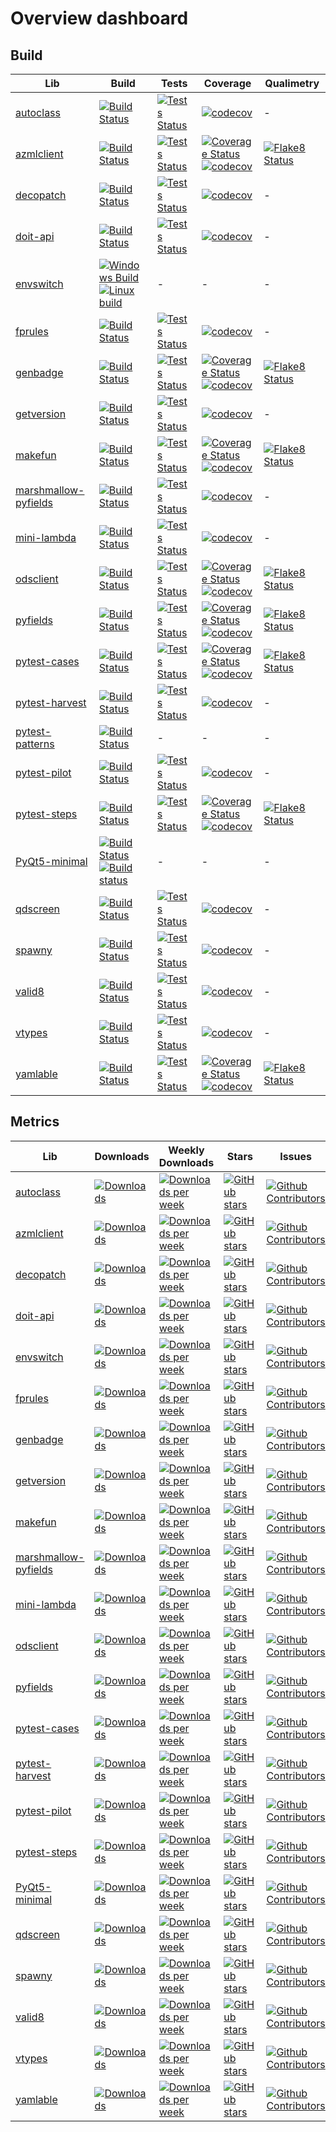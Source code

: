 # Overview dashboard

## Build

| Lib | Build | Tests | Coverage | Qualimetry |
| --- | ----- | ----- | -------- | ---------- |
| [autoclass](https://smarie.github.io/python-autoclass/) | [![Build Status](https://travis-ci.org/smarie/python-autoclass.svg?branch=master)](https://travis-ci.org/smarie/python-autoclass) | [![Tests Status](https://smarie.github.io/python-autoclass/junit/junit-badge.svg?dummy=8484744)](https://smarie.github.io/python-autoclass/junit/report.html) | [![codecov](https://codecov.io/gh/smarie/python-autoclass/branch/master/graph/badge.svg)](https://codecov.io/gh/smarie/python-autoclass) | - |
| [azmlclient](https://smarie.github.io/python-azureml-client) | [![Build Status](https://github.com/smarie/python-azureml-client/actions/workflows/base.yml/badge.svg)](https://github.com/smarie/python-azureml-client/actions/workflows/base.yml) | [![Tests Status](https://smarie.github.io/python-azureml-client/reports/junit/junit-badge.svg?dummy=8484744)](https://smarie.github.io/python-azureml-client/reports/junit/report.html) | [![Coverage Status](https://smarie.github.io/python-azureml-client/reports/coverage/coverage-badge.svg?dummy=8484744)](https://smarie.github.io/python-azureml-client/reports/coverage/index.html) <br /> [![codecov](https://codecov.io/gh/smarie/python-azureml-client/branch/master/graph/badge.svg)](https://codecov.io/gh/smarie/python-azureml-client) | [![Flake8 Status](https://smarie.github.io/python-azureml-client/reports/flake8/flake8-badge.svg?dummy=8484744)](https://smarie.github.io/python-azureml-client/reports/flake8/index.html) |
| [decopatch](https://smarie.github.io/python-decopatch) | [![Build Status](https://travis-ci.org/smarie/python-decopatch.svg?branch=master)](https://travis-ci.org/smarie/python-decopatch) | [![Tests Status](https://smarie.github.io/python-decopatch/junit/junit-badge.svg?dummy=8484744)](https://smarie.github.io/python-decopatch/junit/report.html) | [![codecov](https://codecov.io/gh/smarie/python-decopatch/branch/master/graph/badge.svg)](https://codecov.io/gh/smarie/python-decopatch) | - |
| [doit-api](https://smarie.github.io/python-doit-api/) | [![Build Status](https://travis-ci.org/smarie/python-doit-api.svg?branch=master)](https://travis-ci.org/smarie/python-doit-api) | [![Tests Status](https://smarie.github.io/python-doit-api/junit/junit-badge.svg?dummy=8484744)](https://smarie.github.io/python-doit-api/junit/report.html) | [![codecov](https://codecov.io/gh/smarie/python-doit-api/branch/master/graph/badge.svg)](https://codecov.io/gh/smarie/python-doit-api) | - |
| [envswitch](https://smarie.github.io/env-switcher-gui/) | [![Windows Build](https://ci.appveyor.com/api/projects/status/15y7mvbqi4qu2v4y?svg=true)](https://ci.appveyor.com/project/smarie/env-switcher-gui)  <br /> [![Linux build](https://travis-ci.org/smarie/env-switcher-gui.svg?branch=master)](https://travis-ci.org/smarie/env-switcher-gui) | - | - | - |
| [fprules](https://smarie.github.io/python-fprules) | [![Build Status](https://travis-ci.org/smarie/python-fprules.svg?branch=master)](https://travis-ci.org/smarie/python-fprules) | [![Tests Status](https://smarie.github.io/python-fprules/junit/junit-badge.svg?dummy=8484744)](https://smarie.github.io/python-fprules/junit/report.html) | [![codecov](https://codecov.io/gh/smarie/python-fprules/branch/master/graph/badge.svg)](https://codecov.io/gh/smarie/python-fprules) | - |
| [genbadge](https://smarie.github.io/python-genbadge/) | [![Build Status](https://github.com/smarie/python-genbadge/actions/workflows/base.yml/badge.svg)](https://github.com/smarie/python-genbadge/actions/workflows/base.yml) | [![Tests Status](https://smarie.github.io/python-genbadge/reports/junit/junit-badge.svg?dummy=8484744)](https://smarie.github.io/python-genbadge/reports/junit/report.html) | [![Coverage Status](https://smarie.github.io/python-genbadge/reports/coverage/coverage-badge.svg?dummy=8484744)](https://smarie.github.io/python-genbadge/reports/coverage/index.html)  <br /> [![codecov](https://codecov.io/gh/smarie/python-genbadge/branch/main/graph/badge.svg)](https://codecov.io/gh/smarie/python-genbadge) | [![Flake8 Status](https://smarie.github.io/python-genbadge/reports/flake8/flake8-badge.svg?dummy=8484744)](https://smarie.github.io/python-genbadge/reports/flake8/index.html) |
| [getversion](https://smarie.github.io/python-getversion/) | [![Build Status](https://travis-ci.org/smarie/python-getversion.svg?branch=master)](https://travis-ci.org/smarie/python-getversion) | [![Tests Status](https://smarie.github.io/python-getversion/junit/junit-badge.svg?dummy=8484744)](https://smarie.github.io/python-getversion/junit/report.html) | [![codecov](https://codecov.io/gh/smarie/python-getversion/branch/master/graph/badge.svg)](https://codecov.io/gh/smarie/python-getversion)  | - |
| [makefun](https://smarie.github.io/python-makefun) | [![Build Status](https://github.com/smarie/python-makefun/actions/workflows/base.yml/badge.svg)](https://github.com/smarie/python-makefun/actions/workflows/base.yml) | [![Tests Status](https://smarie.github.io/python-makefun/reports/junit/junit-badge.svg?dummy=8484744)](https://smarie.github.io/python-makefun/reports/junit/report.html) | [![Coverage Status](https://smarie.github.io/python-makefun/reports/coverage/coverage-badge.svg?dummy=8484744)](https://smarie.github.io/python-makefun/reports/coverage/index.html) <br /> [![codecov](https://codecov.io/gh/smarie/python-makefun/branch/main/graph/badge.svg)](https://codecov.io/gh/smarie/python-makefun)  | [![Flake8 Status](https://smarie.github.io/python-makefun/reports/flake8/flake8-badge.svg?dummy=8484744)](https://smarie.github.io/python-makefun/reports/flake8/index.html) |
| [marshmallow-pyfields](https://smarie.github.io/python-marshmallow-pyfields/) | [![Build Status](https://travis-ci.org/smarie/python-marshmallow-pyfields.svg?branch=master)](https://travis-ci.org/smarie/python-marshmallow-pyfields) | [![Tests Status](https://smarie.github.io/python-marshmallow-pyfields/junit/junit-badge.svg?dummy=8484744)](https://smarie.github.io/python-marshmallow-pyfields/junit/report.html) | [![codecov](https://codecov.io/gh/smarie/python-marshmallow-pyfields/branch/master/graph/badge.svg)](https://codecov.io/gh/smarie/python-marshmallow-pyfields) | - |
| [mini-lambda](https://smarie.github.io/python-mini-lambda) | [![Build Status](https://travis-ci.org/smarie/python-mini-lambda.svg?branch=master)](https://travis-ci.org/smarie/python-mini-lambda) | [![Tests Status](https://smarie.github.io/python-mini-lambda/junit/junit-badge.svg?dummy=8484744)](https://smarie.github.io/python-mini-lambda/junit/report.html) | [![codecov](https://codecov.io/gh/smarie/python-mini-lambda/branch/master/graph/badge.svg)](https://codecov.io/gh/smarie/python-mini-lambda)  | - |
| [odsclient](https://smarie.github.io/python-odsclient/) | [![Build Status](https://github.com/smarie/python-odsclient/actions/workflows/base.yml/badge.svg)](https://github.com/smarie/python-odsclient/actions/workflows/base.yml) | [![Tests Status](https://smarie.github.io/python-odsclient/reports/junit/junit-badge.svg?dummy=8484744)](https://smarie.github.io/python-odsclient/reports/junit/report.html) | [![Coverage Status](https://smarie.github.io/python-odsclient/reports/coverage/coverage-badge.svg?dummy=8484744)](https://smarie.github.io/python-odsclient/reports/coverage/index.html) <br /> [![codecov](https://codecov.io/gh/smarie/python-odsclient/branch/main/graph/badge.svg)](https://codecov.io/gh/smarie/python-odsclient) | [![Flake8 Status](https://smarie.github.io/python-odsclient/reports/flake8/flake8-badge.svg?dummy=8484744)](https://smarie.github.io/python-odsclient/reports/flake8/index.html) |
| [pyfields](https://smarie.github.io/python-pyfields/) | [![Build Status](https://github.com/smarie/python-pyfields/actions/workflows/base.yml/badge.svg)](https://github.com/smarie/python-pyfields/actions/workflows/base.yml) | [![Tests Status](https://smarie.github.io/python-pyfields/reports/junit/junit-badge.svg?dummy=8484744)](https://smarie.github.io/python-pyfields/reports/junit/report.html) | [![Coverage Status](https://smarie.github.io/python-pyfields/reports/coverage/coverage-badge.svg?dummy=8484744)](https://smarie.github.io/python-pyfields/reports/coverage/index.html) <br /> [![codecov](https://codecov.io/gh/smarie/python-pyfields/branch/main/graph/badge.svg)](https://codecov.io/gh/smarie/python-pyfields) | [![Flake8 Status](https://smarie.github.io/python-pyfields/reports/flake8/flake8-badge.svg?dummy=8484744)](https://smarie.github.io/python-pyfields/reports/flake8/index.html) |
| [pytest-cases](https://smarie.github.io/python-pytest-cases) | [![Build Status](https://github.com/smarie/python-pytest-cases/actions/workflows/base.yml/badge.svg)](https://github.com/smarie/python-pytest-cases/actions/workflows/base.yml) | [![Tests Status](https://smarie.github.io/python-pytest-cases/reports/junit/junit-badge.svg?dummy=8484744)](https://smarie.github.io/python-pytest-cases/reports/junit/report.html) | [![Coverage Status](https://smarie.github.io/python-pytest-cases/reports/coverage/coverage-badge.svg?dummy=8484744)](https://smarie.github.io/python-pytest-cases/reports/coverage/index.html)  <br /> [![codecov](https://codecov.io/gh/smarie/python-pytest-cases/branch/main/graph/badge.svg)](https://codecov.io/gh/smarie/python-pytest-cases) | [![Flake8 Status](https://smarie.github.io/python-pytest-cases/reports/flake8/flake8-badge.svg?dummy=8484744)](https://smarie.github.io/python-pytest-cases/reports/flake8/index.html) |
| [pytest-harvest](https://smarie.github.io/python-pytest-harvest/) | [![Build Status](https://github.com/smarie/python-pytest-harvest/actions/workflows/base.yml/badge.svg)](https://github.com/smarie/python-pytest-harvest/actions/workflows/base.yml) | [![Tests Status](https://smarie.github.io/python-pytest-harvest/reports/junit/junit-badge.svg?dummy=8484744)](https://smarie.github.io/python-pytest-harvest/reports/junit/report.html) | [![codecov](https://codecov.io/gh/smarie/python-pytest-harvest/branch/master/graph/badge.svg)](https://codecov.io/gh/smarie/python-pytest-harvest) | - |
| [pytest-patterns](https://smarie.github.io/pytest-patterns/) | [![Build Status](https://travis-ci.org/smarie/pytest-patterns.svg?branch=master)](https://travis-ci.org/smarie/pytest-patterns) | - | - | - |
| [pytest-pilot](https://smarie.github.io/python-pytest-pilot) | [![Build Status](https://travis-ci.org/smarie/python-pytest-pilot.svg?branch=master)](https://travis-ci.org/smarie/python-pytest-pilot) | [![Tests Status](https://smarie.github.io/python-pytest-pilot/junit/junit-badge.svg?dummy=8484744)](https://smarie.github.io/python-pytest-pilot/junit/report.html) | [![codecov](https://codecov.io/gh/smarie/python-pytest-pilot/branch/master/graph/badge.svg)](https://codecov.io/gh/smarie/python-pytest-pilot) | - |
| [pytest-steps](https://smarie.github.io/python-pytest-steps) | [![Build Status](https://github.com/smarie/python-pytest-steps/actions/workflows/base.yml/badge.svg)](https://github.com/smarie/python-pytest-steps/actions/workflows/base.yml) | [![Tests Status](https://smarie.github.io/python-pytest-steps/reports/junit/junit-badge.svg?dummy=8484744)](https://smarie.github.io/python-pytest-steps/reports/junit/report.html) | [![Coverage Status](https://smarie.github.io/python-pytest-steps/reports/coverage/coverage-badge.svg?dummy=8484744)](https://smarie.github.io/python-pytest-steps/reports/coverage/index.html)  <br /> [![codecov](https://codecov.io/gh/smarie/python-pytest-steps/branch/main/graph/badge.svg)](https://codecov.io/gh/smarie/python-pytest-steps) | [![Flake8 Status](https://smarie.github.io/python-pytest-steps/reports/flake8/flake8-badge.svg?dummy=8484744)](https://smarie.github.io/python-pytest-steps/reports/flake8/index.html) |
| [PyQt5-minimal](https://github.com/smarie/PyQt5-minimal) | [![Build Status](https://travis-ci.org/smarie/PyQt5-minimal.svg?branch=Qt5.6.3_PyQt_5.6_Python3.5)](https://travis-ci.org/smarie/PyQt5-minimal)  <br /> [![Build status](https://ci.appveyor.com/api/projects/status/5v9xec097c99h8ox?svg=true)](https://ci.appveyor.com/project/smarie/pyqt5-minimal) | - | - | - |
| [qdscreen](https://python-qds.github.io/qdscreen/) | [![Build Status](https://github.com/python-qds/qdscreen/actions/workflows/base.yml/badge.svg)](https://github.com/python-qds/qdscreen/actions/workflows/base.yml) | [![Tests Status](https://python-qds.github.io/qdscreen/reports/junit/junit-badge.svg?dummy=8484744)](https://python-qds.github.io/qdscreen/reports/junit/report.html) | [![codecov](https://codecov.io/gh/python-qds/qdscreen/branch/main/graph/badge.svg)](https://codecov.io/gh/python-qds/qdscreen) | - |
| [spawny](https://smarie.github.io/python-spawny) | [![Build Status](https://travis-ci.org/smarie/python-spawny.svg?branch=master)](https://travis-ci.org/smarie/python-spawny) | [![Tests Status](https://smarie.github.io/python-spawny/junit/junit-badge.svg?dummy=8484744)](https://smarie.github.io/python-spawny/junit/report.html) | [![codecov](https://codecov.io/gh/smarie/python-spawny/branch/master/graph/badge.svg)](https://codecov.io/gh/smarie/python-spawny) | - |
| [valid8](https://smarie.github.io/python-valid8/) | [![Build Status](https://travis-ci.com/smarie/python-valid8.svg?branch=master)](https://travis-ci.com/smarie/python-valid8) | [![Tests Status](https://smarie.github.io/python-valid8/junit/junit-badge.svg?dummy=8484744)](https://smarie.github.io/python-valid8/junit/report.html) | [![codecov](https://codecov.io/gh/smarie/python-valid8/branch/master/graph/badge.svg)](https://codecov.io/gh/smarie/python-valid8) | - |
| [vtypes](https://smarie.github.io/python-vtypes/) | [![Build Status](https://travis-ci.org/smarie/python-vtypes.svg?branch=master)](https://travis-ci.org/smarie/python-vtypes) | [![Tests Status](https://smarie.github.io/python-vtypes/junit/junit-badge.svg?dummy=8484744)](https://smarie.github.io/python-vtypes/junit/report.html) | [![codecov](https://codecov.io/gh/smarie/python-vtypes/branch/master/graph/badge.svg)](https://codecov.io/gh/smarie/python-vtypes) | - |
| [yamlable](https://smarie.github.io/python-yamlable/) | [![Build Status](https://github.com/smarie/python-yamlable/actions/workflows/base.yml/badge.svg)](https://github.com/smarie/python-yamlable/actions/workflows/base.yml) | [![Tests Status](https://smarie.github.io/python-yamlable/reports/junit/junit-badge.svg?dummy=8484744)](https://smarie.github.io/python-yamlable/reports/junit/report.html) | [![Coverage Status](https://smarie.github.io/python-yamlable/reports/coverage/coverage-badge.svg?dummy=8484744)](https://smarie.github.io/python-yamlable/reports/coverage/index.html)  <br /> [![codecov](https://codecov.io/gh/smarie/python-yamlable/branch/main/graph/badge.svg)](https://codecov.io/gh/smarie/python-yamlable) | [![Flake8 Status](https://smarie.github.io/python-yamlable/reports/flake8/flake8-badge.svg?dummy=8484744)](https://smarie.github.io/python-yamlable/reports/flake8/index.html) |

## Metrics

| Lib | Downloads | Weekly Downloads | Stars | Issues |
| --- | --------- | ---------------- | ----- | ------ |
| [autoclass](https://smarie.github.io/python-autoclass/) | [![Downloads](https://pepy.tech/badge/autoclass)](https://pepy.tech/project/autoclass) | [![Downloads per week](https://pepy.tech/badge/autoclass/week)](https://pepy.tech/project/autoclass) | [![GitHub stars](https://img.shields.io/github/stars/smarie/python-autoclass)](https://github.com/smarie/python-autoclass/stargazers) | [![Github Contributors](https://img.shields.io/github/contributors/smarie/python-autoclass)](https://github.com/smarie/python-autoclass/contributors) | [![Github Contributors](https://img.shields.io/github/contributors/smarie/python-autoclass)](https://github.com/smarie/python-autoclass/issues) |
| [azmlclient](https://smarie.github.io/python-azureml-client/) | [![Downloads](https://pepy.tech/badge/azmlclient)](https://pepy.tech/project/azmlclient) | [![Downloads per week](https://pepy.tech/badge/azmlclient/week)](https://pepy.tech/project/azmlclient) | [![GitHub stars](https://img.shields.io/github/stars/smarie/python-azureml-client)](https://github.com/smarie/python-azureml-client/stargazers) | [![Github Contributors](https://img.shields.io/github/contributors/smarie/python-azureml-client)](https://github.com/smarie/python-azureml-client/contributors) | [![Github Contributors](https://img.shields.io/github/contributors/smarie/python-azureml-client)](https://github.com/smarie/python-azureml-client/issues) |
| [decopatch](https://smarie.github.io/python-decopatch/) | [![Downloads](https://pepy.tech/badge/decopatch)](https://pepy.tech/project/decopatch) | [![Downloads per week](https://pepy.tech/badge/decopatch/week)](https://pepy.tech/project/decopatch) | [![GitHub stars](https://img.shields.io/github/stars/smarie/python-decopatch)](https://github.com/smarie/python-decopatch/stargazers) | [![Github Contributors](https://img.shields.io/github/contributors/smarie/python-decopatch)](https://github.com/smarie/python-decopatch/contributors) | [![Github Contributors](https://img.shields.io/github/contributors/smarie/python-decopatch)](https://github.com/smarie/python-decopatch/issues) |
| [doit-api](https://smarie.github.io/python-doit-api/) | [![Downloads](https://pepy.tech/badge/doit-api)](https://pepy.tech/project/doit-api) | [![Downloads per week](https://pepy.tech/badge/doit-api/week)](https://pepy.tech/project/doit-api) | [![GitHub stars](https://img.shields.io/github/stars/smarie/python-doit-api)](https://github.com/smarie/python-doit-api/stargazers) | [![Github Contributors](https://img.shields.io/github/contributors/smarie/python-doit-api)](https://github.com/smarie/python-doit-api/contributors) | [![Github Contributors](https://img.shields.io/github/contributors/smarie/python-doit-api)](https://github.com/smarie/python-doit-api/issues) |
| [envswitch](https://smarie.github.io/env-switcher-gui/) | [![Downloads](https://pepy.tech/badge/envswitch)](https://pepy.tech/project/envswitch) | [![Downloads per week](https://pepy.tech/badge/envswitch/week)](https://pepy.tech/project/envswitch) | [![GitHub stars](https://img.shields.io/github/stars/smarie/env-switcher-gui)](https://github.com/smarie/env-switcher-gui/stargazers) | [![Github Contributors](https://img.shields.io/github/contributors/smarie/env-switcher-gui)](https://github.com/smarie/env-switcher-gui/contributors) | [![Github Contributors](https://img.shields.io/github/contributors/smarie/env-switcher-gui)](https://github.com/smarie/env-switcher-gui/issues) |
| [fprules](https://smarie.github.io/python-fprules/) | [![Downloads](https://pepy.tech/badge/fprules)](https://pepy.tech/project/fprules) | [![Downloads per week](https://pepy.tech/badge/fprules/week)](https://pepy.tech/project/fprules) | [![GitHub stars](https://img.shields.io/github/stars/smarie/python-fprules)](https://github.com/smarie/python-fprules/stargazers) | [![Github Contributors](https://img.shields.io/github/contributors/smarie/python-fprules)](https://github.com/smarie/python-fprules/contributors) | [![Github Contributors](https://img.shields.io/github/contributors/smarie/python-fprules)](https://github.com/smarie/python-fprules/issues) |
| [genbadge](https://smarie.github.io/python-genbadge/) | [![Downloads](https://pepy.tech/badge/genbadge)](https://pepy.tech/project/genbadge) | [![Downloads per week](https://pepy.tech/badge/genbadge/week)](https://pepy.tech/project/genbadge) | [![GitHub stars](https://img.shields.io/github/stars/smarie/python-genbadge)](https://github.com/smarie/python-genbadge/stargazers) | [![Github Contributors](https://img.shields.io/github/contributors/smarie/python-genbadge)](https://github.com/smarie/python-genbadge/contributors) | [![Github Contributors](https://img.shields.io/github/contributors/smarie/python-genbadge)](https://github.com/smarie/python-genbadge/issues) |
| [getversion](https://smarie.github.io/python-getversion/) | [![Downloads](https://pepy.tech/badge/getversion)](https://pepy.tech/project/getversion) | [![Downloads per week](https://pepy.tech/badge/getversion/week)](https://pepy.tech/project/getversion) | [![GitHub stars](https://img.shields.io/github/stars/smarie/python-getversion)](https://github.com/smarie/python-getversion/stargazers) | [![Github Contributors](https://img.shields.io/github/contributors/smarie/python-getversion)](https://github.com/smarie/python-getversion/contributors) | [![Github Contributors](https://img.shields.io/github/contributors/smarie/python-getversion)](https://github.com/smarie/python-getversion/issues) |
| [makefun](https://smarie.github.io/python-makefun/) | [![Downloads](https://pepy.tech/badge/makefun)](https://pepy.tech/project/makefun) | [![Downloads per week](https://pepy.tech/badge/makefun/week)](https://pepy.tech/project/makefun) | [![GitHub stars](https://img.shields.io/github/stars/smarie/python-makefun)](https://github.com/smarie/python-makefun/stargazers) | [![Github Contributors](https://img.shields.io/github/contributors/smarie/python-makefun)](https://github.com/smarie/python-makefun/contributors) | [![Github Contributors](https://img.shields.io/github/contributors/smarie/python-makefun)](https://github.com/smarie/python-makefun/issues) |
| [marshmallow-pyfields](https://smarie.github.io/python-marshmallow-pyfields/) | [![Downloads](https://pepy.tech/badge/marshmallow-pyfields)](https://pepy.tech/project/marshmallow-pyfields) | [![Downloads per week](https://pepy.tech/badge/marshmallow-pyfields/week)](https://pepy.tech/project/marshmallow-pyfields) | [![GitHub stars](https://img.shields.io/github/stars/smarie/python-marshmallow-pyfields)](https://github.com/smarie/python-marshmallow-pyfields/stargazers) | [![Github Contributors](https://img.shields.io/github/contributors/smarie/python-marshmallow-pyfields)](https://github.com/smarie/python-marshmallow-pyfields/contributors) | [![Github Contributors](https://img.shields.io/github/contributors/smarie/python-marshmallow-pyfields)](https://github.com/smarie/python-marshmallow-pyfields/issues) |
| [mini-lambda](https://smarie.github.io/python-mini-lambda/) | [![Downloads](https://pepy.tech/badge/mini-lambda)](https://pepy.tech/project/mini-lambda) | [![Downloads per week](https://pepy.tech/badge/mini-lambda/week)](https://pepy.tech/project/mini-lambda) | [![GitHub stars](https://img.shields.io/github/stars/smarie/python-mini-lambda)](https://github.com/smarie/python-mini-lambda/stargazers) | [![Github Contributors](https://img.shields.io/github/contributors/smarie/python-mini-lambda)](https://github.com/smarie/python-mini-lambda/contributors) | [![Github Contributors](https://img.shields.io/github/contributors/smarie/python-mini-lambda)](https://github.com/smarie/python-mini-lambda/issues) |
| [odsclient](https://smarie.github.io/python-odsclient/) | [![Downloads](https://pepy.tech/badge/odsclient)](https://pepy.tech/project/odsclient) | [![Downloads per week](https://pepy.tech/badge/odsclient/week)](https://pepy.tech/project/odsclient) | [![GitHub stars](https://img.shields.io/github/stars/smarie/python-odsclient)](https://github.com/smarie/python-odsclient/stargazers) | [![Github Contributors](https://img.shields.io/github/contributors/smarie/python-odsclient)](https://github.com/smarie/python-odsclient/contributors) | [![Github Contributors](https://img.shields.io/github/contributors/smarie/python-odsclient)](https://github.com/smarie/python-odsclient/issues) |
| [pyfields](https://smarie.github.io/python-pyfields/) | [![Downloads](https://pepy.tech/badge/pyfields)](https://pepy.tech/project/pyfields) | [![Downloads per week](https://pepy.tech/badge/pyfields/week)](https://pepy.tech/project/pyfields) | [![GitHub stars](https://img.shields.io/github/stars/smarie/python-pyfields)](https://github.com/smarie/python-pyfields/stargazers) | [![Github Contributors](https://img.shields.io/github/contributors/smarie/python-pyfields)](https://github.com/smarie/python-pyfields/contributors) | [![Github Contributors](https://img.shields.io/github/contributors/smarie/python-pyfields)](https://github.com/smarie/python-pyfields/issues) |
| [pytest-cases](https://smarie.github.io/python-pytest-cases/) | [![Downloads](https://pepy.tech/badge/pytest-cases)](https://pepy.tech/project/pytest-cases) | [![Downloads per week](https://pepy.tech/badge/pytest-cases/week)](https://pepy.tech/project/pytest-cases) | [![GitHub stars](https://img.shields.io/github/stars/smarie/python-pytest-cases)](https://github.com/smarie/python-pytest-cases/stargazers) | [![Github Contributors](https://img.shields.io/github/contributors/smarie/python-pytest-cases)](https://github.com/smarie/python-pytest-cases/contributors) | [![Github Contributors](https://img.shields.io/github/contributors/smarie/python-pytest-cases)](https://github.com/smarie/python-pytest-cases/issues) |
| [pytest-harvest](https://smarie.github.io/python-pytest-harvest/) | [![Downloads](https://pepy.tech/badge/pytest-harvest)](https://pepy.tech/project/pytest-harvest) | [![Downloads per week](https://pepy.tech/badge/pytest-harvest/week)](https://pepy.tech/project/pytest-harvest) | [![GitHub stars](https://img.shields.io/github/stars/smarie/python-pytest-harvest)](https://github.com/smarie/python-pytest-harvest/stargazers) | [![Github Contributors](https://img.shields.io/github/contributors/smarie/python-pytest-harvest)](https://github.com/smarie/python-pytest-harvest/contributors) | [![Github Contributors](https://img.shields.io/github/contributors/smarie/python-pytest-harvest)](https://github.com/smarie/python-pytest-harvest/issues) |
| [pytest-pilot](https://smarie.github.io/python-pytest-pilot/) | [![Downloads](https://pepy.tech/badge/pytest-pilot)](https://pepy.tech/project/pytest-pilot) | [![Downloads per week](https://pepy.tech/badge/pytest-pilot/week)](https://pepy.tech/project/pytest-pilot) | [![GitHub stars](https://img.shields.io/github/stars/smarie/python-pytest-pilot)](https://github.com/smarie/python-pytest-pilot/stargazers) | [![Github Contributors](https://img.shields.io/github/contributors/smarie/python-pytest-pilot)](https://github.com/smarie/python-pytest-pilot/contributors) | [![Github Contributors](https://img.shields.io/github/contributors/smarie/python-pytest-pilot)](https://github.com/smarie/python-pytest-pilot/issues) |
| [pytest-steps](https://smarie.github.io/python-pytest-steps/) | [![Downloads](https://pepy.tech/badge/pytest-steps)](https://pepy.tech/project/pytest-steps) | [![Downloads per week](https://pepy.tech/badge/pytest-steps/week)](https://pepy.tech/project/pytest-steps) | [![GitHub stars](https://img.shields.io/github/stars/smarie/python-pytest-steps)](https://github.com/smarie/python-pytest-steps/stargazers) | [![Github Contributors](https://img.shields.io/github/contributors/smarie/python-pytest-steps)](https://github.com/smarie/python-pytest-steps/contributors) | [![Github Contributors](https://img.shields.io/github/contributors/smarie/python-pytest-steps)](https://github.com/smarie/python-pytest-steps/issues) |
| [PyQt5-minimal](https://smarie.github.io/PyQt5-minimal/) | [![Downloads](https://pepy.tech/badge/PyQt5-minimal)](https://pepy.tech/project/PyQt5-minimal) | [![Downloads per week](https://pepy.tech/badge/PyQt5-minimal/week)](https://pepy.tech/project/PyQt5-minimal) | [![GitHub stars](https://img.shields.io/github/stars/smarie/PyQt5-minimal)](https://github.com/smarie/PyQt5-minimal/stargazers) | [![Github Contributors](https://img.shields.io/github/contributors/smarie/PyQt5-minimal)](https://github.com/smarie/PyQt5-minimal/contributors) | [![Github Contributors](https://img.shields.io/github/contributors/smarie/PyQt5-minimal)](https://github.com/smarie/PyQt5-minimal/issues) |
| [qdscreen](https://python-qds.github.io/qdscreen/) | [![Downloads](https://pepy.tech/badge/qdscreen)](https://pepy.tech/project/qdscreen) | [![Downloads per week](https://pepy.tech/badge/qdscreen/week)](https://pepy.tech/project/qdscreen) | [![GitHub stars](https://img.shields.io/github/stars/python-qds/qdscreen)](https://github.com/python-qds/qdscreen/stargazers) | [![Github Contributors](https://img.shields.io/github/contributors/python-qds/qdscreen)](https://github.com/python-qds/qdscreen/contributors) | [![Github Contributors](https://img.shields.io/github/contributors/python-qds/qdscreen)](https://github.com/python-qds/qdscreen/issues) |
| [spawny](https://smarie.github.io/python-spawny/) | [![Downloads](https://pepy.tech/badge/spawny)](https://pepy.tech/project/spawny) | [![Downloads per week](https://pepy.tech/badge/spawny/week)](https://pepy.tech/project/spawny) | [![GitHub stars](https://img.shields.io/github/stars/smarie/python-spawny)](https://github.com/smarie/python-spawny/stargazers) | [![Github Contributors](https://img.shields.io/github/contributors/smarie/python-spawny)](https://github.com/smarie/python-spawny/contributors) | [![Github Contributors](https://img.shields.io/github/contributors/smarie/python-spawny)](https://github.com/smarie/python-spawny/issues) |
| [valid8](https://smarie.github.io/python-valid8/) | [![Downloads](https://pepy.tech/badge/valid8)](https://pepy.tech/project/valid8) | [![Downloads per week](https://pepy.tech/badge/valid8/week)](https://pepy.tech/project/valid8) | [![GitHub stars](https://img.shields.io/github/stars/smarie/python-valid8)](https://github.com/smarie/python-valid8/stargazers) | [![Github Contributors](https://img.shields.io/github/contributors/smarie/python-valid8)](https://github.com/smarie/python-valid8/contributors) | [![Github Contributors](https://img.shields.io/github/contributors/smarie/python-valid8)](https://github.com/smarie/python-valid8/issues) |
| [vtypes](https://smarie.github.io/python-vtypes/) | [![Downloads](https://pepy.tech/badge/vtypes)](https://pepy.tech/project/vtypes) | [![Downloads per week](https://pepy.tech/badge/vtypes/week)](https://pepy.tech/project/vtypes) | [![GitHub stars](https://img.shields.io/github/stars/smarie/python-vtypes)](https://github.com/smarie/python-vtypes/stargazers) | [![Github Contributors](https://img.shields.io/github/contributors/smarie/python-vtypes)](https://github.com/smarie/python-vtypes/contributors) | [![Github Contributors](https://img.shields.io/github/contributors/smarie/python-vtypes)](https://github.com/smarie/python-vtypes/issues) |
| [yamlable](https://smarie.github.io/python-yamlable/) | [![Downloads](https://pepy.tech/badge/yamlable)](https://pepy.tech/project/yamlable) | [![Downloads per week](https://pepy.tech/badge/yamlable/week)](https://pepy.tech/project/yamlable) | [![GitHub stars](https://img.shields.io/github/stars/smarie/python-yamlable)](https://github.com/smarie/python-yamlable/stargazers) | [![Github Contributors](https://img.shields.io/github/contributors/smarie/python-yamlable)](https://github.com/smarie/python-yamlable/contributors) | [![Github Contributors](https://img.shields.io/github/contributors/smarie/python-yamlable)](https://github.com/smarie/python-yamlable/issues) |
